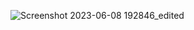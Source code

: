 ![Screenshot 2023-06-08 192846_edited](https://github.com/gamalahmed3265/Operating-Systems/assets/75225936/4c5b164d-a098-4e17-83a7-ec5fdb68fccf)
